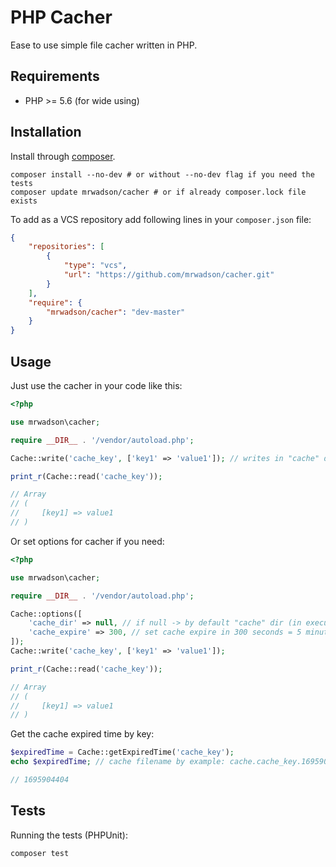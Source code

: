 # PHP Cacher

Ease to use simple file cacher written in PHP.

## Requirements

- PHP >= 5.6 (for wide using)

## Installation

Install through [composer](https://getcomposer.org/doc/00-intro.md).

```shell
composer install --no-dev # or without --no-dev flag if you need the tests
composer update mrwadson/cacher # or if already composer.lock file exists
```

To add as a VCS repository add following lines in your `composer.json` file:

```json
{
    "repositories": [
        {
            "type": "vcs",
            "url": "https://github.com/mrwadson/cacher.git"
        }
    ],
    "require": {
        "mrwadson/cacher": "dev-master"
    }
}
```

## Usage

Just use the cacher in your code like this:

```php
<?php

use mrwadson\cacher;

require __DIR__ . '/vendor/autoload.php';

Cache::write('cache_key', ['key1' => 'value1']); // writes in "cache" dir (in current directory)

print_r(Cache::read('cache_key'));

// Array
// (
//     [key1] => value1
// )
```

Or set options for cacher if you need:

```php
<?php

use mrwadson\cacher;

require __DIR__ . '/vendor/autoload.php';

Cache::options([
    'cache_dir' => null, // if null -> by default "cache" dir (in executed script directory)
    'cache_expire' => 300, // set cache expire in 300 seconds = 5 minutes
]); 
Cache::write('cache_key', ['key1' => 'value1']); 

print_r(Cache::read('cache_key'));

// Array
// (
//     [key1] => value1
// )
```

Get the cache expired time by key:

```php
$expiredTime = Cache::getExpiredTime('cache_key');
echo $expiredTime; // cache filename by example: cache.cache_key.1695904404

// 1695904404
```

## Tests

Running the tests (PHPUnit):

```shell
composer test
```
